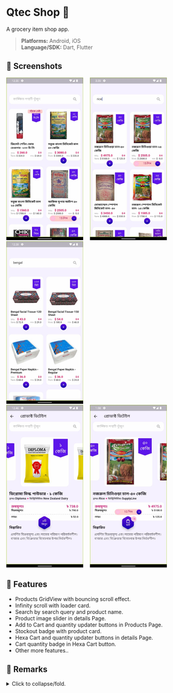 # Qtec Shop 🏪
A grocery item shop app.

><b>Platforms:</b> Android, iOS<br><b>Language/SDK:</b> Dart, Flutter

## **🎈 Screenshots**
<img alt="&nbsp;Missing screenshot!" src="screenshots/screenshot_01.jpg" width="204" height="430">&emsp;
<img alt="&nbsp;Missing screenshot!" src="screenshots/screenshot_02.jpg" width="204" height="430">&emsp;
<img alt="&nbsp;Missing screenshot!" src="screenshots/screenshot_03.jpg" width="204" height="430"><br>
<img alt="&nbsp;Missing screenshot!" src="screenshots/screenshot_04.jpg" width="204" height="430">&emsp;
<img alt="&nbsp;Missing screenshot!" src="screenshots/screenshot_05.jpg" width="204" height="430"><br>

## **🎈 Features**
* Products GridView with bouncing scroll effect.
* Infinity scroll with loader card.
* Search by search query and product name.
* Product image slider in details Page.
* Add to Cart and quantity updater buttons in Products Page.
* Stockout badge with product card.
* Hexa Cart and quantity updater buttons in details Page.
* Cart quantity badge in Hexa Cart button.
* Other more features..

## **🎈 Remarks**
<details><summary>Click to collapse/fold.</summary>

* State management: Bloc & Cubit.
* Packages: flutter_bloc, equatable, cached_network_image, flutter_html, carousel_slider, http, badges, hexagon.
</details>
